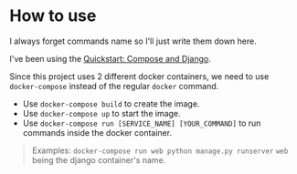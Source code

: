 # How to use

I always forget commands name so I'll just write them down here.

I've been using the [Quickstart: Compose and
Django](https://docs.docker.com/compose/django/).

Since this project uses 2 different docker containers, we need to use
`docker-compose` instead of the regular `docker` command.

* Use `docker-compose build` to create the image.
* Use `docker-compose up` to start the image.
* Use `docker-compose run [SERVICE_NAME] [YOUR_COMMAND]` to run commands inside
  the docker container.

> Examples: `docker-compose run web python manage.py runserver`
> `web` being the django container's name.
